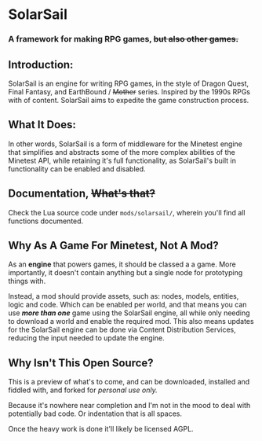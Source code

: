 # SolarSail
### A framework for making RPG games, ~~but also other games.~~

## Introduction:
SolarSail is an engine for writing RPG games, in the style of Dragon Quest, Final Fantasy, and EarthBound / ~~Mother~~ series. Inspired by the 1990s RPGs with of content. SolarSail aims to expedite the game construction process.

## What It Does:
In other words, SolarSail is a form of middleware for the Minetest engine that simplifies and abstracts some of the more complex abilities of the Minetest API, while retaining it's full functionality, as SolarSail's built in functionality can be enabled and disabled.

## Documentation, ~~What's that?~~
Check the Lua source code under `mods/solarsail/`, wherein you'll find all functions documented.

## Why As A Game For Minetest, Not A Mod?
As an **engine** that powers games, it should be classed a a game. More importantly, it doesn't contain anything but a single node for prototyping things with.

Instead, a mod should provide assets, such as: nodes, models, entities, logic and code. Which can be enabled per world, and that means you can use ***more than one*** game using the SolarSail engine, all while only needing to download a world and enable the required mod. This also means updates for the SolarSail engine can be done via Content Distribution Services, reducing the input needed to update the engine.

## Why Isn't This Open Source?
This is a preview of what's to come, and can be downloaded, installed and fiddled with, and forked for *personal use only.*

Because it's nowhere near completion and I'm not in the mood to deal with potentially bad code. Or indentation that is all spaces.

Once the heavy work is done it'll likely be licensed AGPL.